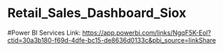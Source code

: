 # Retail_Sales_Dashboard_Siox
#Power BI Services Link: https://app.powerbi.com/links/NgqF5K-Eol?ctid=30a3b180-f69d-4dfe-bc15-de8636d0133c&pbi_source=linkShare
